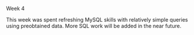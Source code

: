 Week 4

This week was spent refreshing MySQL skills with relatively simple queries using preobtained data.
More SQL work will be added in the near future. 
